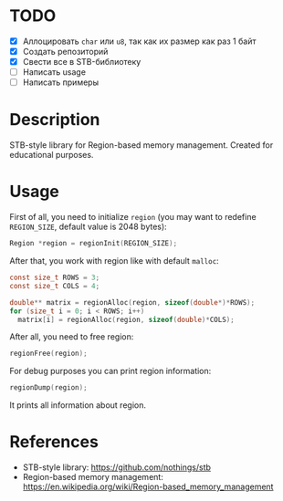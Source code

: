 # TODO

- [x] Аллоцировать `char` или `u8`, так как их размер как раз 1 байт
- [x] Создать репозиторий
- [x] Свести все в STB-библиотеку
- [ ] Написать usage
- [ ] Написать примеры

# Description

STB-style library for Region-based memory management. 
Created for educational purposes.

# Usage

First of all, you need to initialize `region` 
(you may want to redefine `REGION_SIZE`, default value is 2048 bytes):

```c
Region *region = regionInit(REGION_SIZE);
```

After that, you work with region like with default `malloc`:

```c
const size_t ROWS = 3;
const size_t COLS = 4;

double** matrix = regionAlloc(region, sizeof(double*)*ROWS);
for (size_t i = 0; i < ROWS; i++)
  matrix[i] = regionAlloc(region, sizeof(double)*COLS);
```

After all, you need to free region:

```c
regionFree(region);
```

For debug purposes you can print region information:

```c
regionDump(region);
```

It prints all information about region.

# References 

- STB-style library: https://github.com/nothings/stb
- Region-based memory management: https://en.wikipedia.org/wiki/Region-based_memory_management
